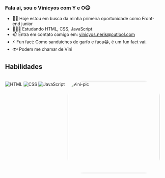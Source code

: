### Fala ai, sou o Vinicyos com Y e O😊


- 👶🏻 Hoje estou em busca da minha primeira oportunidade como Front-end junior
- 👨🏻‍💻 Estudando HTML, CSS, JavaScript
- 📫 Entra em contato comigo em: vinicyos.neris@outlool.com
- ⚡ Fun fact: Como sanduiches de garfo e faca😂, é um fun fact vai.
- 🐟 Podem me chamar de Vini

## Habilidades
  
<div style="display: inline_block"><br>
  <img align="center" alt="HTML" src="https://img.shields.io/badge/HTML5-E34F26?style=for-the-badge&logo=html5&logoColor=white">
  <img align="center" alt="CSS" src="https://img.shields.io/badge/CSS3-1572B6?style=for-the-badge&logo=css3&logoColor=white">
  <img align="center" alt="JavaScript" src="https://img.shields.io/badge/JavaScript-323330?style=for-the-badge&logo=javascript&logoColor=F7DF1E">
  <img align="right" alt="Vini-pic" height="300" style="border-radius:50px;" src="https://uploaddeimagens.com.br/images/004/317/545/original/download20230106233257.png?1674959709">
</div>
